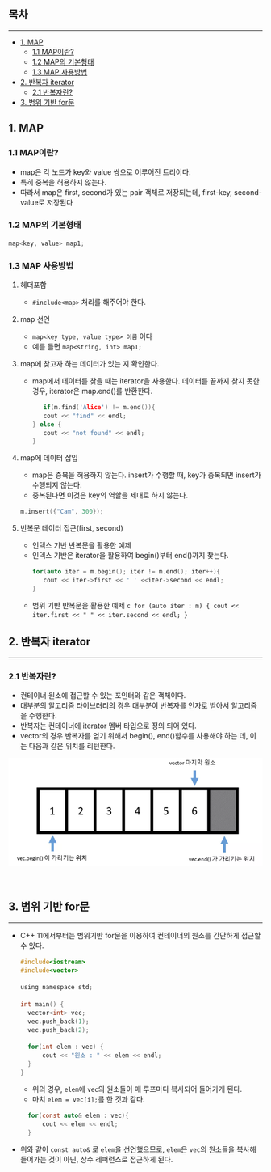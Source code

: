 ## 목차

---

- [1. MAP](#1-map)
  - [1.1 MAP이란?](#11-map---)
  - [1.2 MAP의 기본형태](#12-map------)
  - [1.3 MAP 사용방법](#13-map-----)
- [2. 반복자 iterator](#2-----iterator)
  - [2.1 반복자란?](#21------)
- [3. 범위 기반 for문](#3-------for-)
  <br>

## 1. MAP

### 1.1 MAP이란?

- map은 각 노드가 key와 value 쌍으로 이루어진 트리이다.
- 특히 중복을 허용하지 않는다.
- 따라서 map은 first, second가 있는 pair 객체로 저장되는데, first-key, second-value로 저장된다

### 1.2 MAP의 기본형태

```c
map<key, value> map1;
```

### 1.3 MAP 사용방법

1. 헤더포함
   - `#include<map>` 처리를 해주어야 한다.
2. map 선언
   - `map<key type, value type> 이름` 이다
   - 예를 들면 `map<string, int> map1;`
3. map에 찾고자 하는 데이터가 있는 지 확인한다.

   - map에서 데이터를 찾을 때는 iterator을 사용한다. 데이터를 끝까지 찾지 못한 경우, iterator은 map.end()를 반환한다.
     ```c
     	if(m.find('Alice') != m.end()){
     	cout << "find" << endl;
     } else {
     	cout << "not found" << endl;
     }
     ```

4. map에 데이터 삽입

   - map은 중복을 허용하지 않는다. insert가 수행할 때, key가 중복되면 insert가 수행되지 않는다.
   - 중복된다면 이것은 key의 역할을 제대로 하지 않는다.

   ```c
   m.insert({"Cam", 300});
   ```

5. 반복문 데이터 접근(first, second)
   - 인덱스 기반 반복문을 활용한 예제
   - 인덱스 기반은 iterator을 활용하여 begin()부터 end()까지 찾는다.
     ```c
     for(auto iter = m.begin(); iter != m.end(); iter++){
     	cout << iter->first << ' ' <<iter->second << endl;
     }
     ```
   - 범위 기반 반복문을 활용한 예제
     `c
for (auto iter : m) {
	cout << iter.first << " " << iter.second << endl;
}
`
     <br>

## 2. 반복자 iterator

---

### 2.1 반복자란?

- 컨테이너 원소에 접근할 수 있는 포인터와 같은 객체이다.
- 대부분의 알고리즘 라이브러리의 경우 대부분이 반복자를 인자로 받아서 알고리즘을 수행한다.
- 반복자는 컨테이너에 iterator 멤버 타입으로 정의 되어 있다.
- vector의 경우 반복자를 얻기 위해서 begin(), end()함수를 사용해야 하는 데, 이는 다음과 같은 위치를 리턴한다.

![Alt text](image.png)

<br>

## 3. 범위 기반 for문

---

- C++ 11에서부터는 범위기반 for문을 이용하여 컨테이너의 원소를 간단하게 접근할 수 있다.

  ```c
  #include<iostream>
  #include<vector>

  using namespace std;

  int main() {
  	vector<int> vec;
  	vec.push_back(1);
  	vec.push_back(2);

  	for(int elem : vec) {
  		cout << "원소 : " << elem << endl;
  	}
  }
  ```

  - 위의 경우, `elem`에 `vec`의 원소들이 매 루프마다 복사되어 들어가게 된다.
  - 마치 `elem = vec[i];`를 한 것과 같다.

  ```c
    for(const auto& elem : vec){
        cout << elem << endl;
    }
  ```

- 위와 같이 `const auto&` 로 `elem`을 선언했으므로, `elem`은 `vec`의 원소들을 복사해 들어가는 것이 아닌, 상수 레퍼런스로 접근하게 된다.
